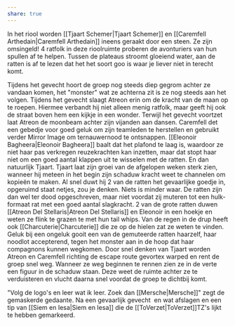```yaml
---
share: true
---
```

In het riool worden [[Tjaart Schemer|Tjaart Schemer]] en [[Caremfell Arthedain|Caremfell Arthedain]] ineens geraakt door een steen. Ze zijn omsingeld! 4 ratfolk in deze rioolruimte proberen de avonturiers van hun spullen af te helpen. Tussen de plateaus stroomt gloeiend water, aan de ratten is af te lezen dat het het soort goo is waar je liever niet in terecht komt.

Tijdens het gevecht hoort de groep nog steeds diep gegrom achter ze vandaan komen, het "monster" wat ze achterna zit is ze nog steeds aan het volgen. Tijdens het gevecht slaagt Atreon erin om de kracht van de maan op te roepen. Hiermee verbandt hij niet alleen menig ratfolk, maar geeft hij ook de straat boven hem een kijkje in een wonder. Terwijl het gevecht voortzet laat Atreon de moonbeam achter zijn vijanden aan dansen. Caremfell det een gebedje voor goed geluk om zijn teamleden te herstellen en gebruikt verder Mirror Image om ternauwernood te ontsnappen. [[Eleonoir Bagheera|Eleonoir Bagheera]] baalt dat het plafond te laag is, waardoor ze niet haar pas verkregen reuzekrachten kan inzetten, maar dat stopt haar niet om een goed aantal klappen uit te wisselen met de ratten. En dan natuurlijk Tjaart. Tjaart laat zijn groei van de afgelopen weken sterk zien, wanneer hij meteen in het begin zijn schaduw kracht weet te channelen om kopieën te maken. Al snel duwt hij 2 van de ratten het gevaarlijke goedje in, opgeruimd staat netjes, zou je denken. Niets is minder waar. De ratten zijn dan wel ter dood opgeschreven, maar niet voordat zij muteren tot een hulk-formaat rat met een goed aantal slagkracht. 2 van de grote ratten duwen [[Atreon Del Stellaris|Atreon Del Stellaris]] en Eleonoir in een hoekje en weten ze flink te grazen te met hun tail whips. Van de regen in de drup heeft ook [[Charcuterie|Charcuterie]] die ze op de hielen zat ze weten te vinden. Geluk bij een ongeluk gooit een van de gemuteerde ratten haarzelf, haar noodlot accepterend, tegen het monster aan in de hoop dat haar compagnons kunnen wegkomen. Door snel denken van Tjaart worden Atreon en Caremfell richting de escape route gevortex warped en rent de groep snel weg. Wanneer ze weg beginnen te rennen zien ze in de verte een figuur in de schaduw staan. Deze weet de ruimte achter ze te verduisteren en vlucht daarna snel voordat de groep te dichtbij komt.  
  
"Volg de logo's en leer wat ik leer. Zoek dan [[Mersche|Mersche]]" zegt de gemaskerde gedaante. Na een gevaarlijk gevecht  en wat afslagen en een tip van [[Siem en Iesa|Siem en Iesa]] die de [[ToVerzet|ToVerzet]]TZ's lijkt te hebben gemarkeerd.
